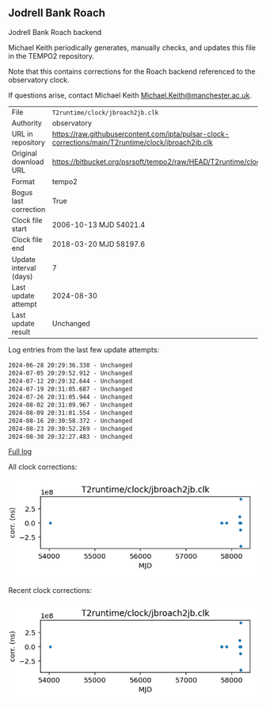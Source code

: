 
## Jodrell Bank Roach

Jodrell Bank Roach backend

Michael Keith periodically generates, manually checks, and updates
this file in the TEMPO2 repository.

Note that this contains corrections for the Roach backend referenced
to the observatory clock.

If questions arise, contact Michael Keith
<Michael.Keith@manchester.ac.uk>.

|     |     |
|:--- |:--- |
| File | `T2runtime/clock/jbroach2jb.clk` |
| Authority | observatory |
| URL in repository | <https://raw.githubusercontent.com/ipta/pulsar-clock-corrections/main/T2runtime/clock/jbroach2jb.clk> |
| Original download URL | <https://bitbucket.org/psrsoft/tempo2/raw/HEAD/T2runtime/clock/jbroach2jb.clk> |
| Format | tempo2 |
| Bogus last correction | True |
| Clock file start | 2006-10-13 MJD 54021.4 |
| Clock file end | 2018-03-20 MJD 58197.6 |
| Update interval (days) | 7 |
| Last update attempt | 2024-08-30 |
| Last update result | Unchanged |

Log entries from the last few update attempts:
```
2024-06-28 20:29:36.338 - Unchanged
2024-07-05 20:29:52.912 - Unchanged
2024-07-12 20:29:32.644 - Unchanged
2024-07-19 20:31:05.687 - Unchanged
2024-07-26 20:31:05.944 - Unchanged
2024-08-02 20:31:09.967 - Unchanged
2024-08-09 20:31:01.554 - Unchanged
2024-08-16 20:30:58.372 - Unchanged
2024-08-23 20:30:52.269 - Unchanged
2024-08-30 20:32:27.483 - Unchanged
```
[Full log](https://raw.githubusercontent.com/ipta/pulsar-clock-corrections/main/log/T2runtime/clock/jbroach2jb.clk.log)


All clock corrections:

![plot of all clock corrections](jbroach2jb.clk.png "All corrections")

Recent clock corrections:

![plot of recent clock corrections](jbroach2jb.clk.short.png "Recent corrections")

